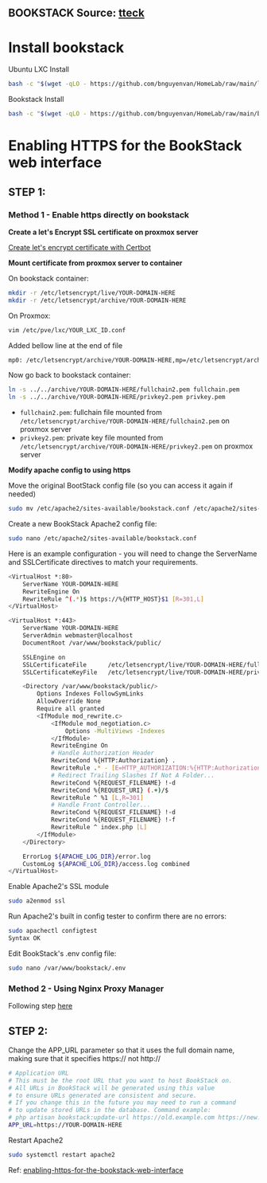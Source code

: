 BOOKSTACK
Source: [tteck](https://tteck.github.io/Proxmox/)
--------

# Install bookstack

Ubuntu LXC Install

```bash
bash -c "$(wget -qLO - https://github.com/bnguyenvan/HomeLab/raw/main/lxc/ubuntu.sh)"
```

Bookstack Install

```bash
bash -c "$(wget -qLO - https://github.com/bnguyenvan/HomeLab/raw/main/bookstack/bookstack.sh)"
```



# Enabling HTTPS for the BookStack web interface
## STEP 1:
### Method 1 - Enable https directly on bookstack

__Create a let's Encrypt SSL certificate on proxmox server__

[Create let's encrypt certificate with Certbot](https://books.ducloi.store/books/home-ebook/page/ssl-certificate-create-lets-encrypt-certificate-with-certbot)

__Mount certificate from proxmox server to container__

On bookstack container:
```bash
mkdir -r /etc/letsencrypt/live/YOUR-DOMAIN-HERE
mkdir -r /etc/letsencrypt/archive/YOUR-DOMAIN-HERE
```
On Proxmox:
```bash
vim /etc/pve/lxc/YOUR_LXC_ID.conf
```
Added bellow line at the end of file
```bash
mp0: /etc/letsencrypt/archive/YOUR-DOMAIN-HERE,mp=/etc/letsencrypt/archive/YOUR-DOMAIN-HERE
```
Now go back to bookstack container:
```bash
ln -s ../../archive/YOUR-DOMAIN-HERE/fullchain2.pem fullchain.pem
ln -s ../../archive/YOUR-DOMAIN-HERE/privkey2.pem privkey.pem
```
* `fullchain2.pem`: fullchain file mounted from `/etc/letsencrypt/archive/YOUR-DOMAIN-HERE/fullchain2.pem` on proxmox server
* `privkey2.pem`: private key file mounted from `/etc/letsencrypt/archive/YOUR-DOMAIN-HERE/privkey2.pem` on proxmox server

__Modify apache config to using https__

Move the original BootStack config file (so you can access it again if needed)
```bash
sudo mv /etc/apache2/sites-available/bookstack.conf /etc/apache2/sites-available/bookstack.conf.old
```

Create a new BookStack Apache2 config file:
```bash
sudo nano /etc/apache2/sites-available/bookstack.conf
```
Here is an example configuration - you will need to change the ServerName and SSLCertificate directives to match your requirements.
```bash
<VirtualHost *:80>
    ServerName YOUR-DOMAIN-HERE
    RewriteEngine On
    RewriteRule ^(.*)$ https://%{HTTP_HOST}$1 [R=301,L]
</VirtualHost>

<VirtualHost *:443>
	ServerName YOUR-DOMAIN-HERE
	ServerAdmin webmaster@localhost
	DocumentRoot /var/www/bookstack/public/

    SSLEngine on
    SSLCertificateFile      /etc/letsencrypt/live/YOUR-DOMAIN-HERE/fullchain.pem
    SSLCertificateKeyFile   /etc/letsencrypt/live/YOUR-DOMAIN-HERE/privkey.pem

    <Directory /var/www/bookstack/public/>
        Options Indexes FollowSymLinks
        AllowOverride None
        Require all granted
        <IfModule mod_rewrite.c>
            <IfModule mod_negotiation.c>
                Options -MultiViews -Indexes
            </IfModule>
            RewriteEngine On
            # Handle Authorization Header
            RewriteCond %{HTTP:Authorization} .
            RewriteRule .* - [E=HTTP_AUTHORIZATION:%{HTTP:Authorization}]
            # Redirect Trailing Slashes If Not A Folder...
            RewriteCond %{REQUEST_FILENAME} !-d
            RewriteCond %{REQUEST_URI} (.+)/$
            RewriteRule ^ %1 [L,R=301]
            # Handle Front Controller...
            RewriteCond %{REQUEST_FILENAME} !-d
            RewriteCond %{REQUEST_FILENAME} !-f
            RewriteRule ^ index.php [L]
        </IfModule>
    </Directory>

	ErrorLog ${APACHE_LOG_DIR}/error.log
	CustomLog ${APACHE_LOG_DIR}/access.log combined
</VirtualHost>
```

Enable Apache2's SSL module
```bash
sudo a2enmod ssl
```

Run Apache2's built in config tester to confirm there are no errors:
```bash
sudo apachectl configtest
Syntax OK
```

Edit BookStack's .env config file:
```bash
sudo nano /var/www/bookstack/.env
```

### Method 2 - Using Nginx Proxy Manager
Following step [here](https://github.com/bnguyenvan/HomeLab/tree/main/nginxproxymanager)

## STEP 2:
Change the APP_URL parameter so that it uses the full domain name, making sure that it specifies https:// not http://
```bash
# Application URL
# This must be the root URL that you want to host BookStack on.
# All URLs in BookStack will be generated using this value
# to ensure URLs generated are consistent and secure.
# If you change this in the future you may need to run a command
# to update stored URLs in the database. Command example:
# php artisan bookstack:update-url https://old.example.com https://new.example.com
APP_URL=https://YOUR-DOMAIN-HERE
```
Restart Apache2
```bash
sudo systemctl restart apache2
```
Ref: [enabling-https-for-the-bookstack-web-interface](https://docs.sam.gy/books/bookstack/page/enabling-https-for-the-bookstack-web-interface)